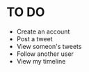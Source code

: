 # TO DO

- Create an account
- Post a tweet
- View someon's tweets
- Follow another user
- View my timeline
